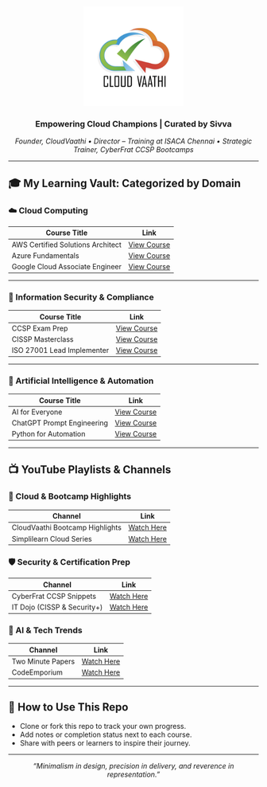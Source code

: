 <p align="center">
  <img src="cloudvaathi_logo.jpg" alt="CloudVaathi Logo" width="200"/>
</p>

<h3 align="center">Empowering Cloud Champions | Curated by Sivva</h3>
<p align="center"><i>Founder, CloudVaathi • Director – Training at ISACA Chennai • Strategic Trainer, CyberFrat CCSP Bootcamps</i></p>

---

## 🎓 My Learning Vault: Categorized by Domain

### ☁️ Cloud Computing

| Course Title | Link |
|--------------|------|
| AWS Certified Solutions Architect | [View Course](https://www.udemy.com/course/aws-certified-solutions-architect-associate/) |
| Azure Fundamentals | [View Course](https://www.udemy.com/course/azure-fundamentals/) |
| Google Cloud Associate Engineer | [View Course](https://www.udemy.com/course/google-cloud-associate-cloud-engineer-certification/) |

---

### 🔐 Information Security & Compliance

| Course Title | Link |
|--------------|------|
| CCSP Exam Prep | [View Course](https://www.udemy.com/course/ccsp-cloud-security-certification/) |
| CISSP Masterclass | [View Course](https://www.udemy.com/course/cissp-certification-boot-camp/) |
| ISO 27001 Lead Implementer | [View Course](https://www.udemy.com/course/iso-27001-lead-implementer/) |

---

### 🤖 Artificial Intelligence & Automation

| Course Title | Link |
|--------------|------|
| AI for Everyone | [View Course](https://www.udemy.com/course/ai-for-everyone/) |
| ChatGPT Prompt Engineering | [View Course](https://www.udemy.com/course/chatgpt-prompt-engineering-for-developers/) |
| Python for Automation | [View Course](https://www.udemy.com/course/python-for-automation/) |

---

## 📺 YouTube Playlists & Channels

### 🔁 Cloud & Bootcamp Highlights
| Channel | Link |
|---------|------|
| CloudVaathi Bootcamp Highlights | [Watch Here](https://www.youtube.com/@CloudVaathi) |
| Simplilearn Cloud Series | [Watch Here](https://www.youtube.com/@simplilearn) |

### 🛡️ Security & Certification Prep
| Channel | Link |
|---------|------|
| CyberFrat CCSP Snippets | [Watch Here](https://www.youtube.com/@CyberFrat) |
| IT Dojo (CISSP & Security+) | [Watch Here](https://www.youtube.com/@itdojo) |

### 🧠 AI & Tech Trends
| Channel | Link |
|---------|------|
| Two Minute Papers | [Watch Here](https://www.youtube.com/@TwoMinutePapers) |
| CodeEmporium | [Watch Here](https://www.youtube.com/@CodeEmporium) |

---

## 📌 How to Use This Repo
- Clone or fork this repo to track your own progress.
- Add notes or completion status next to each course.
- Share with peers or learners to inspire their journey.

---

<p align="center"><i>“Minimalism in design, precision in delivery, and reverence in representation.”</i></p>  
